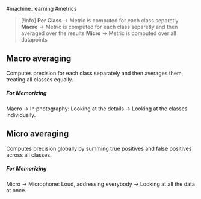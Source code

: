 #machine_learning #metrics 

> [!info]
> **Per Class** → Metric is computed for each class separetly
> **Macro** → Metric is computed for each class separetly and then averaged over the results
> **Micro** → Metric is computed over all datapoints
## Macro averaging
Computes precision for each class separately and then averages them, treating all classes equally.

##### For Memorizing
Macro -> In photography: Looking at the details -> Looking at the classes individually.

## Micro averaging
Computes precision globally by summing true positives and false positives across all classes.

##### For Memorizing
Micro -> Microphone: Loud, addressing everybody -> Looking at all the data at once.